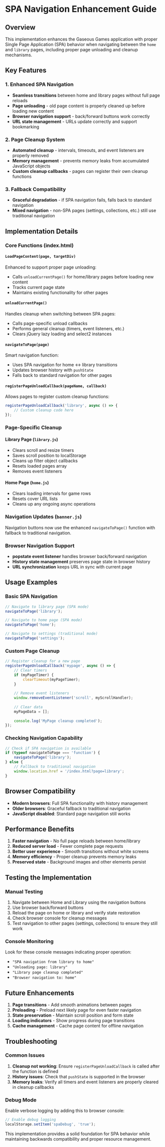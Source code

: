 # SPA Navigation Enhancement Guide

## Overview

This implementation enhances the Gaseous Games application with proper Single Page Application (SPA) behavior when navigating between the `home` and `library` pages, including proper page unloading and cleanup mechanisms.

## Key Features

### 1. Enhanced SPA Navigation
- **Seamless transitions** between home and library pages without full page reloads
- **Page unloading** - old page content is properly cleaned up before loading new content
- **Browser navigation support** - back/forward buttons work correctly
- **URL state management** - URLs update correctly and support bookmarking

### 2. Page Cleanup System
- **Automated cleanup** - intervals, timeouts, and event listeners are properly removed
- **Memory management** - prevents memory leaks from accumulated JavaScript objects
- **Custom cleanup callbacks** - pages can register their own cleanup functions

### 3. Fallback Compatibility
- **Graceful degradation** - if SPA navigation fails, falls back to standard navigation
- **Mixed navigation** - non-SPA pages (settings, collections, etc.) still use traditional navigation

## Implementation Details

### Core Functions (index.html)

#### `LoadPageContent(page, targetDiv)`
Enhanced to support proper page unloading:
- Calls `unloadCurrentPage()` for home/library pages before loading new content
- Tracks current page state
- Maintains existing functionality for other pages

#### `unloadCurrentPage()`
Handles cleanup when switching between SPA pages:
- Calls page-specific unload callbacks
- Performs general cleanup (timers, event listeners, etc.)
- Clears jQuery lazy loading and select2 instances

#### `navigateToPage(page)`
Smart navigation function:
- Uses SPA navigation for home ↔ library transitions
- Updates browser history with `pushState`
- Falls back to standard navigation for other pages

#### `registerPageUnloadCallback(pageName, callback)`
Allows pages to register custom cleanup functions:
```javascript
registerPageUnloadCallback('library', async () => {
    // Custom cleanup code here
});
```

### Page-Specific Cleanup

#### Library Page (`library.js`)
- Clears scroll and resize timers
- Saves scroll position to localStorage
- Cleans up filter object callbacks
- Resets loaded pages array
- Removes event listeners

#### Home Page (`home.js`)
- Clears loading intervals for game rows
- Resets cover URL lists
- Cleans up any ongoing async operations

### Navigation Updates (`banner.js`)
Navigation buttons now use the enhanced `navigateToPage()` function with fallback to traditional navigation.

### Browser Navigation Support
- **popstate event listener** handles browser back/forward navigation
- **History state management** preserves page state in browser history
- **URL synchronization** keeps URL in sync with current page

## Usage Examples

### Basic SPA Navigation
```javascript
// Navigate to library page (SPA mode)
navigateToPage('library');

// Navigate to home page (SPA mode)  
navigateToPage('home');

// Navigate to settings (traditional mode)
navigateToPage('settings');
```

### Custom Page Cleanup
```javascript
// Register cleanup for a new page
registerPageUnloadCallback('mypage', async () => {
    // Clear timers
    if (myPageTimer) {
        clearTimeout(myPageTimer);
    }
    
    // Remove event listeners
    window.removeEventListener('scroll', myScrollHandler);
    
    // Clear data
    myPageData = [];
    
    console.log('MyPage cleanup completed');
});
```

### Checking Navigation Capability
```javascript
// Check if SPA navigation is available
if (typeof navigateToPage === 'function') {
    navigateToPage('library');
} else {
    // Fallback to traditional navigation
    window.location.href = '/index.html?page=library';
}
```

## Browser Compatibility

- **Modern browsers**: Full SPA functionality with history management
- **Older browsers**: Graceful fallback to traditional navigation
- **JavaScript disabled**: Standard page navigation still works

## Performance Benefits

1. **Faster navigation** - No full page reloads between home/library
2. **Reduced server load** - Fewer complete page requests
3. **Better user experience** - Smooth transitions without white screens
4. **Memory efficiency** - Proper cleanup prevents memory leaks
5. **Preserved state** - Background images and other elements persist

## Testing the Implementation

### Manual Testing
1. Navigate between Home and Library using the navigation buttons
2. Use browser back/forward buttons
3. Reload the page on home or library and verify state restoration
4. Check browser console for cleanup messages
5. Test navigation to other pages (settings, collections) to ensure they still work

### Console Monitoring
Look for these console messages indicating proper operation:
- `"SPA navigation from library to home"`
- `"Unloading page: library"`
- `"Library page cleanup completed"`
- `"Browser navigation to: home"`

## Future Enhancements

1. **Page transitions** - Add smooth animations between pages
2. **Preloading** - Preload next likely page for even faster navigation
3. **State preservation** - Maintain scroll position and form state
4. **Loading indicators** - Show progress during page transitions
5. **Cache management** - Cache page content for offline navigation

## Troubleshooting

### Common Issues
1. **Cleanup not working**: Ensure `registerPageUnloadCallback` is called after the function is defined
2. **History issues**: Check that `pushState` is supported in the browser
3. **Memory leaks**: Verify all timers and event listeners are properly cleared in cleanup callbacks

### Debug Mode
Enable verbose logging by adding this to browser console:
```javascript
// Enable debug logging
localStorage.setItem('spaDebug', 'true');
```

This implementation provides a solid foundation for SPA behavior while maintaining backwards compatibility and proper resource management.